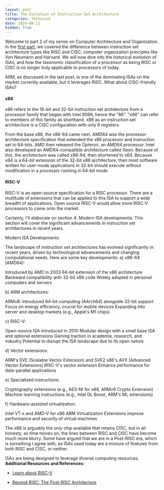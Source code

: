 ```yaml
---
layout: post
title: The Evolution of Instruction Set Architecture
categories: Technical
date: 2024-08-21
hidden: True
---
```


Welcome to part 2 of my series on Computer Architecture and Organization. In the [first part](https://elizabethwillard.github.io/computer_organization_and_instruction_set_architecture/), we covered the difference between instruction set architecture types like RISC and CISC, computer organization principles like Von Neumann and Harvard. We will now dive into the historical evolution of ISAs, and how the taxonomic classification of a processor as being RISC or CISC is no longer truly applicable to processors of today. 

ARM, as discussed in the last post, is one of the dominating ISAs on the market currently available, but it leverages RISC. What about CISC-friendly ISAs?


#### x86
x86 refers to the 16-bit and 32-bit instruction set architecture from a processor family that began with Intel 8086, hence the "86". "x86" can refer to members of this family as shorthand. x86 as an instruction set architecture is a CISC configuration with only 8 registers. 

From the base x86, the x86-64 came next. AMD64 was the processor architecture specification that extended the x86 processor and instruction set to 64-bits. AMD then released the Opteron, an AMD64 processor. Intel also developed an AMD64-compatible architecture called Xeon. Because of this, the architecture was called x86-64, then shortened to x64. Because x64 is a 64-bit extension of the 32-bit x86 architecture, then most software written for user-mode applications in 32-bit should execute without modification in a processor running in 64-bit mode. 


#### RISC-V

RISC-V is an open-source specification for a RISC processor. There are a multitude of extensions that can be applied to this ISA to support a wide breadth of applications. Open source RISC-V would allow more RISC-V processors to come onto the market. 



Certainly, I'll elaborate on section 4: Modern ISA developments. This section will cover the significant advancements in instruction set architectures in recent years.

Modern ISA Developments

The landscape of instruction set architectures has evolved significantly in recent years, driven by technological advancements and changing computational needs. Here are some key developments:
a) x86-64 (AMD64):

Introduced by AMD in 2003
64-bit extension of the x86 architecture
Backward compatibility with 32-bit x86 code
Widely adopted in personal computers and servers

b) ARM architectures:

ARMv8: Introduced 64-bit computing (AArch64) alongside 32-bit support
Focus on energy efficiency, crucial for mobile devices
Expanding into server and desktop markets (e.g., Apple's M1 chips)

c) RISC-V:

Open-source ISA introduced in 2010
Modular design with a small base ISA and optional extensions
Gaining traction in academia, research, and industry
Potential to disrupt the ISA landscape due to its open nature

d) Vector extensions:

ARM's SVE (Scalable Vector Extension) and SVE2
x86's AVX (Advanced Vector Extensions)
RISC-V's vector extension
Enhance performance for data-parallel applications

e) Specialized instructions:

Cryptography extensions (e.g., AES-NI for x86, ARMv8 Crypto Extension)
Machine learning instructions (e.g., Intel DL Boost, ARM's ML extensions)

f) Hardware-assisted virtualization:

Intel VT-x and AMD-V for x86
ARM Virtualization Extensions
Improve performance and security of virtual machines



The x86 is arguably the only chip available that retains CISC, but in all honesty, as time moves on, the lines between RISC and CISC have become much more blurry. Some have argued that we are in a Post-RISC era, which is something I agree with, as ISAs used today are a mixture of features from both RISC and CISC, or neither. 

ISAs are being designed to leverage diverse computing resources. 
**Additional Resources and References:**
- [Learn about RISC-V](https://github.com/riscv/learn/tree/main?tab=readme-ov-file)

- [Beyond RISC: The Post-RISC Architecture](https://www.cse.msu.edu/~enbody/postrisc/postrisc2.htm)
